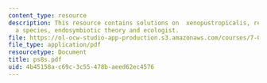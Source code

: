 ```yaml
---
content_type: resource
description: This resource contains solutions on  xenopustropicalis, reproductionof
  a species, endosymbiotic theory and ecologist.
file: https://ol-ocw-studio-app-production.s3.amazonaws.com/courses/7-014-introductory-biology-spring-2005/4b45158ac69c3c55478baeed62ec4576_ps8s.pdf
file_type: application/pdf
resourcetype: Document
title: ps8s.pdf
uid: 4b45158a-c69c-3c55-478b-aeed62ec4576
---
```

